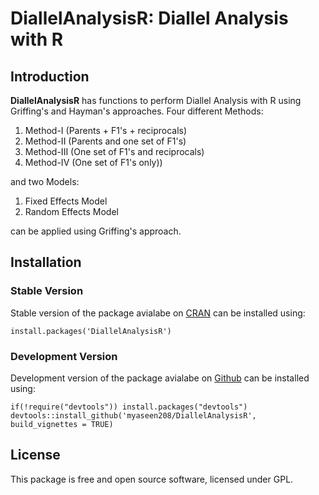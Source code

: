 # DiallelAnalysisR: Diallel Analysis with R
## Introduction

**DiallelAnalysisR** has functions to perform Diallel Analysis with R using Griffing's and Hayman's approaches. Four different Methods:

1. Method-I (Parents + F1's + reciprocals)
2. Method-II (Parents and one set of F1's)
3. Method-III (One set of F1's and reciprocals)
4. Method-IV (One set of F1's only)) 

and two Models:

1. Fixed Effects Model
2. Random Effects Model

can be applied using Griffing's approach.

## Installation

### Stable Version
Stable version of the package avialabe on [CRAN](https://cran.r-project.org/web/packages/DiallelAnalysisR/index.html) can be installed using:

```{r}
install.packages('DiallelAnalysisR')
```

### Development Version

Development version of the package avialabe on [Github](https://github.com/myaseen208/DiallelAnalysisR) can be installed using:


```{r}
if(!require("devtools")) install.packages("devtools")
devtools::install_github('myaseen208/DiallelAnalysisR', build_vignettes = TRUE)
```

## License
This package is free and open source software, licensed under GPL.
